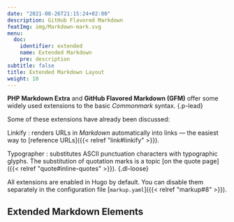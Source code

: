 ```yaml
---
date: "2021-08-26T21:15:24+02:00"
description: GitHub Flavored Markdown
featImg: img/Markdown-mark.svg
menu:
  doc:
    identifier: extended
    name: Extended Markdown
    pre: description
subtitle: false
title: Extended Markdown Layout
weight: 10
---
```


**PHP Markdown Extra** and **GitHub Flavored Markdown (GFM)** offer some widely used extensions to the basic *_Commonmark_* syntax.
{.p-lead} <!--more-->

Some of these extensions have already been discussed:

Linkify
: renders URLs in _Markdown_ automatically into links — the easiest way to [reference URLs]({{< relref "link#linkify" >}}).

Typographer
: substitutes ASCII punctuation characters with typographic glyphs. The substitution of quotation marks is a topic [on the quote page]({{< relref "quote#inline-quotes" >}}).
{.dl-loose}

All extensions are enabled in Hugo by default. You can disable them separately in the configuration file [`markup.yaml`]({{< relref "markup#8" >}}).

## Extended Markdown Elements
